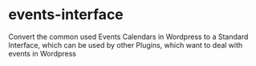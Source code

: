 # events-interface
Convert the common used Events Calendars in Wordpress to a Standard Interface, which can be used by other Plugins, which want to deal with events in Wordpress
